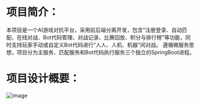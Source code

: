 # 项目简介：
本项目是一个AI游戏对抗平台，采用前后端分离开发，包含"注册登录、自动匹配、在线对战、Bot代码管理、对战记录、比赛回放、积分与排行榜"等功能，同时支持玩家手动或自定义Bot代码进行“人人、人机、机器”间对战。
遵循微服务思想，项目分为主服务、匹配服务和Bot代码执行服务三个独立的SpringBoot进程。

# 项目设计概要：
![image](https://github.com/scoxty/Kob/assets/95528203/9d3c99a6-7119-407e-a487-a34aaf88765a)
